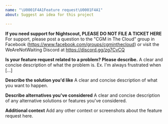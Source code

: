 ```yaml
---
name: "\U0001F4A1Feature request\U0001F4A1"
about: Suggest an idea for this project

---
```


**If you need support for Nightscout, PLEASE DO NOT FILE A TICKET HERE**
For support, please post a question to the "CGM in The Cloud" group in Facebook
(https://www.facebook.com/groups/cgminthecloud) or visit the WeAreNotWaiting Discord at https://discord.gg/zg7CvCQ

**Is your feature request related to a problem? Please describe.**
A clear and concise description of what the problem is. Ex. I'm always frustrated when [...]

**Describe the solution you'd like**
A clear and concise description of what you want to happen.

**Describe alternatives you've considered**
A clear and concise description of any alternative solutions or features you've considered.

**Additional context**
Add any other context or screenshots about the feature request here.
